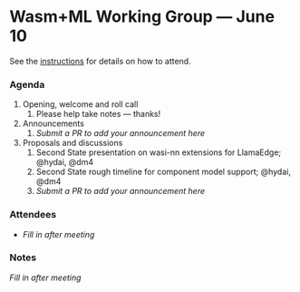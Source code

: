 # Wasm+ML Working Group &mdash; June 10

See the [instructions](../README.md) for details on how to attend.

### Agenda

1. Opening, welcome and roll call
    1. Please help take notes &mdash; thanks!
1. Announcements
    1. _Submit a PR to add your announcement here_
1. Proposals and discussions
    1. Second State presentation on wasi-nn extensions for LlamaEdge; @hydai, @dm4
    1. Second State rough timeline for component model support; @hydai, @dm4
    1. _Submit a PR to add your announcement here_

### Attendees

- _Fill in after meeting_

### Notes

_Fill in after meeting_
